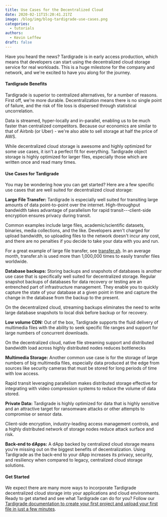 ```yaml
---
title: Use Cases for the Decentralized Cloud
date: 2020-02-11T15:20:41.217Z
image: /blog/img/blog-tardigrade-use-cases.png
categories:
  - tutorials
authors:
  - Kevin Leffew
draft: false
---
```

Have you heard the news? Tardigrade is in early access production, which means that developers can start using the decentralized cloud storage service for real workloads. This is a huge milestone for the company and network, and we're excited to have you along for the journey.

#### Tardigrade Benefits

Tardigrade is superior to centralized alternatives, for a number of reasons. First off, we're more durable. Decentralization means there is no single point of failure, and the risk of file loss is dispersed through statistical uncorrelation.

Data is streamed, hyper-locally and in-parallel, enabling us to be much faster than centralized competitors. Because our economics are similar to that of Airbnb (or Uber) - we're also able to sell storage at half the price of AWS.

While decentralized cloud storage is awesome and highly optimized for some use cases, it isn't a perfect fit for everything. Tardigrade object storage is highly optimized for larger files, especially those which are written once and read many times.

#### Use Cases for Tardigrade

You may be wondering how you can get started? Here are a few specific use cases that are well suited for decentralized cloud storage:

**Large File Transfer:** Tardigrade is especially well suited for transiting large amounts of data point-to-point over the internet. High-throughput bandwidth takes advantage of parallelism for rapid transit---client-side encryption ensures privacy during transit.

Common examples include large files, academic/scientific datasets, binaries, media collections, and the like. Developers aren't charged for upload bandwidth, so uploading files to the network doesn't incur any cost, and there are no penalties if you decide to take your data with you and run.

For a great example of large file transfer, see [transfer.sh](https://transfer.sh/). In an average month, transfer.sh is used more than 1,000,000 times to easily transfer files worldwide.

**Database backups:** Storing backups and snapshots of databases is another use case that is specifically well suited for decentralized storage. Regular snapshot backups of databases for data recovery or testing are an entrenched part of infrastructure management. They enable you to quickly capture the state of your database at a given point in time and capture the change in the database from the backup to the present.

On the decentralized cloud, streaming backups eliminates the need to write large database snapshots to local disk before backup or for recovery.

**Low volume CDN:** Out of the box, Tardigrade supports the fluid delivery of multimedia files with the ability to seek specific file ranges and support for large numbers of concurrent downloads.

On the decentralized cloud, native file streaming support and distributed bandwidth load across highly distributed nodes reduces bottlenecks

**Multimedia Storage:** Another common use case is for the storage of large numbers of big multimedia files, especially data produced at the edge from sources like security cameras that must be stored for long periods of time with low access.

Rapid transit leveraging parallelism makes distributed storage effective for integrating with video compression systems to reduce the volume of data stored.

**Private Data:** Tardigrade is highly optimized for data that is highly sensitive and an attractive target for ransomware attacks or other attempts to compromise or sensor data.

Client-side encryption, industry-leading access management controls, and a highly distributed network of storage nodes reduce attack surface and risk.

**Back-end to dApps:** A dApp backed by centralized cloud storage means you're missing out on the biggest benefits of decentralization. Using Tardigrade as the back-end to your dApp increases its privacy, security, and resiliency when compared to legacy, centralized cloud storage solutions.

#### Get Started

We expect there are many more ways to incorporate Tardigrade decentralized cloud storage into your applications and cloud environments. Ready to get started and see what Tardigrade can do for you? Follow our [Tardigrade documentation to create your first project and upload your first file in just a few minutes](https://documentation.tardigrade.io/setup/project).
